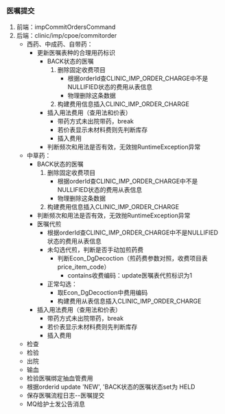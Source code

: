 ### 医嘱提交
1. 前端：impCommitOrdersCommand
2. 后端：clinic/imp/cpoe/commitorder
    * 西药、中成药、自带药：
        * 更新医嘱表种的合理用药标识
            * BACK状态的医嘱
                1. 删除固定收费项目
                    * 根据orderId查CLINIC_IMP_ORDER_CHARGE中不是NULLIFIED状态的费用从表信息
                    * 物理删除这条数据
                2. 构建费用信息插入CLINIC_IMP_ORDER_CHARGE
            * 插入用法费用（查用法和价表）
                * 带药方式未出院带药，break
                * 若价表显示未材料费则先判断库存
                * 插入费用
            * 判断频次和用法是否有效，无效抛RuntimeException异常
    * 中草药：
         * BACK状态的医嘱
            1. 删除固定收费项目
                * 根据orderId查CLINIC_IMP_ORDER_CHARGE中不是NULLIFIED状态的费用从表信息
                * 物理删除这条数据
            2. 构建费用信息插入CLINIC_IMP_ORDER_CHARGE
         * 判断频次和用法是否有效，无效抛RuntimeException异常
         * 医嘱代煎
            * 根据orderId查CLINIC_IMP_ORDER_CHARGE中不是NULLIFIED状态的费用从表信息
            * 未勾选代煎，判断是否手动加煎药费
                * 判断Econ_DgDecoction（煎药费参数对照，收费项目表price_item_code）
                    * contains收费编码：update医嘱表代煎标识为1
            * 正常勾选：
                * 取Econ_DgDecoction中费用编码
                * 构建费用从表信息插入CLINIC_IMP_ORDER_CHARGE
        * 插入用法费用（查用法和价表）
            * 带药方式未出院带药，break
            * 若价表显示未材料费则先判断库存
            * 插入费用
    * 检查
    * 检验
    * 出院
    * 输血
    * 检验医嘱绑定抽血管费用
    * 根据orderid update 'NEW', 'BACK状态的医嘱状态set为 HELD
    * 保存医嘱流程日志--医嘱提交
    * MQ给护士发公告消息
